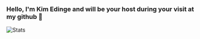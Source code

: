 ### Hello, I'm Kim Edinge and will be your host during your visit at my github 👋

![Stats](https://github-readme-stats.vercel.app/api?username=kimedinge&show_icons=true&theme=dark)
